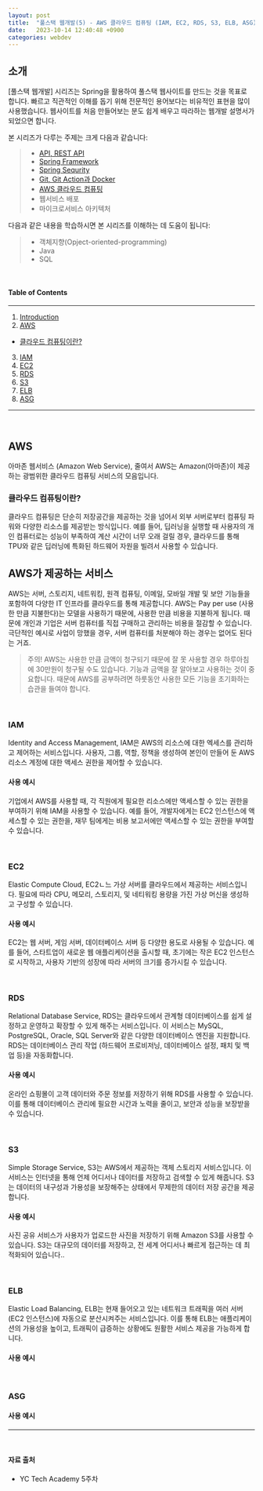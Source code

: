```yaml
---
layout: post
title:  "풀스택 웹개발(5) - AWS 클라우드 컴퓨팅 (IAM, EC2, RDS, S3, ELB, ASG)"
date:   2023-10-14 12:40:48 +0900
categories: webdev
---
```



## 소개
[풀스택 웹개발] 시리즈는 Spring을 활용하여 풀스택 웹사이트를 만드는 것을 목표로 합니다. 빠르고 직관적인 이해를 돕기 위해 전문적인 용어보다는 비유적인 표현을 많이 사용했습니다. 웹사이트를 처음 만들어보는 분도 쉽게 배우고 따라하는 웹개발 설명서가 되었으면 합니다.

본 시리즈가 다루는 주제는 크게 다음과 같습니다:
> - [API, REST API](#https://minisemin.github.io/webdev/2023/09/09/webdev1.html)
> - [Spring Framework](#https://minisemin.github.io/webdev/2023/09/14/webdev2.html)
> - [Spring Sequrity](#https://minisemin.github.io/webdev/2023/10/07/webdev3_spring_security.html)
> - [Git, Git Action과 Docker](#https://minisemin.github.io/webdev/2023/10/14/webdev4_git_gitaction_docker.html)
> - [AWS 클라우드 컴퓨팅](#https://minisemin.github.io/webdev/2023/10/14/webdev5_AWS.html)
> - 웹서비스 배포
> - 마이크로서비스 아키텍처

다음과 같은 내용을 학습하시면 본 시리즈를 이해하는 데 도움이 됩니다:
> - 객체지향(Opject-oriented-programming)
> - Java
> - SQL

&nbsp;
&nbsp;
&nbsp;
&nbsp;
&nbsp;

#### Table of Contents
---
1. [Introduction](#소개)
2. [AWS](#aws)
- [클라우드 컴퓨팅이란?](#클라우드-컴퓨팅이란)
3. [IAM](#iam)
4. [EC2](#ec2)
5. [RDS](#rds)
6. [S3](#s3)
7. [ELB](#elb)
8. [ASG](#asg)

---

&nbsp;
&nbsp;
&nbsp;
&nbsp;
&nbsp;

## AWS

아마존 웹서비스 (Amazon Web Service), 줄여서 AWS는 Amazon(아마존)이 제공하는 광범위한 클라우드 컴퓨팅 서비스의 모음입니다.

### 클라우드 컴퓨팅이란?
클라우드 컴퓨팅은 단순히 저장공간을 제공하는 것을 넘어서 외부 서버로부터 컴퓨팅 파워와 다양한 리소스를 제공받는 방식입니다. 예를 들어, 딥러닝을 실행할 때 사용자의 개인 컴퓨터로는 성능이 부족하여 계산 시간이 너무 오래 걸릴 경우, 클라우드를 통해 TPU와 같은 딥러닝에 특화된 하드웨어 자원을 빌려서 사용할 수 있습니다.

## AWS가 제공하는 서비스
AWS는 서버, 스토리지, 네트워킹, 원격 컴퓨팅, 이메일, 모바일 개발 및 보안 기능들을 포함하여 다양한 IT 인프라를 클라우드를 통해 제공합니다. AWS는 Pay per use (사용한 만큼 지불한다)는 모델을 사용하기 때문에, 사용한 만큼 비용을 지불하게 됩니다. 때문에 개인과 기업은 서버 컴퓨터를 직접 구매하고 관리하는 비용을 절감할 수 있습니다. 극단적인 예시로 사업이 망했을 경우, 서버 컴퓨터를 처분해야 하는 경우는 없어도 된다는 거죠.

> 주의! AWS는 사용한 만큼 금액이 청구되기 때문에 잘 못 사용할 경우 하루아침에 30만원이 청구될 수도 있습니다. 기능과 금액을 잘 알아보고 사용하는 것이 중요합니다. 때문에 AWS를 공부하려면 하룻동안 사용한 모든 기능을 초기화하는 습관을 들여야 합니다.

&nbsp;

### IAM

Identity and Access Management, IAM은 AWS의 리소스에 대한 엑세스를 관리하고 제어하는 서비스입니다. 사용자, 그룹, 역할, 정책을 생성하여 본인이 만들어 둔 AWS 리소스 계정에 대한 액세스 권한을 제어할 수 있습니다.

#### 사용 예시

기업에서 AWS를 사용할 때, 각 직원에게 필요한 리소스에만 액세스할 수 있는 권한을 부여하기 위해 IAM을 사용할 수 있습니다. 예를 들어, 개발자에게는 EC2 인스턴스에 액세스할 수 있는 권한을, 재무 팀에게는 비용 보고서에만 액세스할 수 있는 권한을 부여할 수 있습니다.

&nbsp;

### EC2

Elastic Compute Cloud, EC2ㄴ느 가상 서버를 클라우드에서 제공하는 서비스입니다. 필요에 따라 CPU, 메모리, 스토리지, 및 네티워킹 용량을 가진 가상 머신을 생성하고 구성할 수 있습니다.

#### 사용 예시

EC2는 웹 서버, 게임 서버, 데이터베이스 서버 등 다양한 용도로 사용될 수 있습니다. 예를 들어, 스타트업이 새로운 웹 애플리케이션을 출시할 때, 초기에는 작은 EC2 인스턴스로 시작하고, 사용자 기반의 성장에 따라 서버의 크기를 증가시킬 수 있습니다.

&nbsp;

### RDS

Relational Database Service, RDS는 클라우드에서 관계형 데이터베이스를 쉽게 설정하고 운영하고 확장할 수 있게 해주는 서비스입니다. 이 서비스는 MySQL, PostgreSQL, Oracle, SQL Server와 같은 다양한 데이터베이스 엔진을 지원합니다. RDS는 데이터베이스 관리 작업 (하드웨어 프로비저닝, 데이터베이스 설정, 패치 및 백업 등)을 자동화합니다.

#### 사용 예시

온라인 쇼핑몰이 고객 데이터와 주문 정보를 저장하기 위해 RDS를 사용할 수 있습니다. 이를 통해 데이터베이스 관리에 필요한 시간과 노력을 줄이고, 보안과 성능을 보장받을 수 있습니다.


&nbsp;

### S3

Simple Storage Service, S3는 AWS에서 제공하는 객체 스토리지 서비스입니다. 이 서비스는 인터넷을 통해 언제 어디서나 데이터를 저장하고 검색할 수 있게 해줍니다. S3는 데이터의 내구성과 가용성을 보장해주는 상태에서 무제한의 데이터 저장 공간을 제공합니다.

#### 사용 예시
사진 공유 서비스가 사용자가 업로드한 사진을 저장하기 위해 Amazon S3를 사용할 수 있습니다. S3는 대규모의 데이터를 저장하고, 전 세계 어디서나 빠르게 접근하는 데 최적화되어 있습니다..

&nbsp;

### ELB

Elastic Load Balancing, ELB는 현재 들어오고 있는 네트워크 트래픽을 여러 서버(EC2 인스턴스)에 자동으로 분산시켜주는 서비스입니다. 이를 통해 ELB는 애플리케이션의 가용성을 높이고, 트래픽이 급증하는 상황에도 원활한 서비스 제공을 가능하게 합니다.

#### 사용 예시

&nbsp;

### ASG

#### 사용 예시

---

&nbsp;
&nbsp;
&nbsp;
&nbsp;
&nbsp;

#### 자료 출처
- YC Tech Academy 5주차